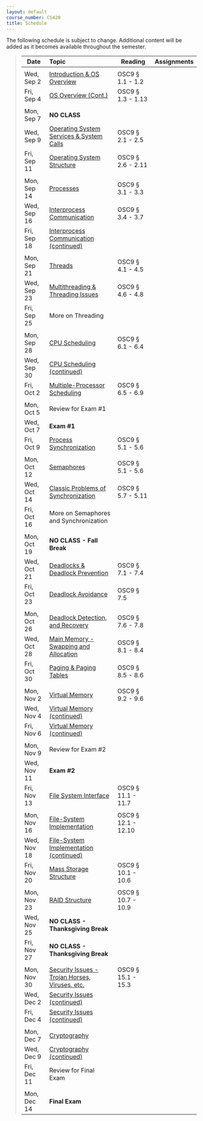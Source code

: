 ```yaml
---
layout: default
course_number: CS420
title: Schedule
---
```


The following schedule is subject to change.
Additional content will be added as it becomes available throughout the semester.

>| **Date**       |  **Topic**                                                                                        |  **Reading**          |  **Assignments**      |
>| ---------------|:--------------------------------------------------------------------------------------------------|-----------------------|-----------------------|
>|||||
>| Wed, Sep 2     |  [Introduction & OS Overview](lectures/lecture1+2_introduction_and_os_architecture.pdf)           |  OSC9 § 1.1 - 1.2     |                       |
>| Fri, Sep 4     |  [OS Overview (Cont.)](lectures/lecture1+2_introduction_and_os_architecture.pdf)                  |  OSC9 § 1.3 - 1.13    |                       |
>|||||
>| Mon, Sep 7     |  **NO CLASS**                                                                                     |                       |                       | <!-- homework #1 -->
>| Wed, Sep 9     |  [Operating System Services & System Calls](lectures/lecture3_services_and_system_calls.pdf)      |  OSC9 § 2.1 - 2.5     |                       |
>| Fri, Sep 11    |  [Operating System Structure](lectures/lecture4_operating_system_structure.pdf)                   |  OSC9 § 2.6 - 2.11    |                       |  <!-- lab01 -->
>|||||
>| Mon, Sep 14    |  [Processes](lectures/lecture5_processes.pdf)                                                     |  OSC9 § 3.1 - 3.3     |                       | <!-- homework #2 -->
>| Wed, Sep 16    |  [Interprocess Communication](lectures/lecture6a_interprocess_communication.pdf)                  |  OSC9 § 3.4 - 3.7     |                       |
>| Fri, Sep 18    |  [Interprocess Communication (continued)](lectures/lecture6b_client_server_communication.pdf)     |                       |                       |  <!-- lab02 -->
>|||||
>| Mon, Sep 21    |  [Threads](lectures/lecture7_threads.pdf)                                                         |  OSC9 § 4.1 - 4.5     |                       | <!-- homework #3  -->
>| Wed, Sep 23    |  [Multithreading & Threading Issues](lectures/lecture8_threading_issues.pdf)                      |  OSC9 § 4.6 - 4.8     |                       |
>| Fri, Sep 25    |  More on Threading                                                                                |                       |                       |
>|||||
>| Mon, Sep 28    |  [CPU Scheduling](lectures/lecture9_cpu_scheduling.pdf)                                           |  OSC9 § 6.1 - 6.4     |                       |
>| Wed, Sep 30    |  [CPU Scheduling (continued)](lectures/lecture9_cpu_scheduling.pdf)                               |                       |                       |
>| Fri, Oct 2     |  [Multiple-Processor Scheduling](lectures/lecture10_multiprocessor_scheduling.pdf)                |  OSC9 § 6.5 - 6.9     |                       |  <!-- homework4 -->
>|||||
>| Mon, Oct 5     |  Review for Exam #1                                                                               |                       |                       |
>| Wed, Oct 7     |  **Exam #1**                                                                                      |                       |                       |
>| Fri, Oct 9     |  [Process Synchronization](lectures/lecture11_process_synchronization.pdf)                        |  OSC9 § 5.1 - 5.6     |                       |
>|||||
>| Mon, Oct 12    |  [Semaphores](lectures/lecture11_process_synchronization.pdf)                                     |  OSC9 § 5.1 - 5.6     |                       |  
>| Wed, Oct 14    |  [Classic Problems of Synchronization](lectures/lecture12_classic_synchronization_problems.pdf)   |  OSC9 § 5.7 - 5.11    |                       |
>| Fri, Oct 16    |  More on Semaphores and Synchronization                                                           |                       |                       |  <!-- lab03 -->
>|||||
>| Mon, Oct 19    |  **NO CLASS - Fall Break**                                                                        |                       |                       |
>| Wed, Oct 21    |  [Deadlocks & Deadlock Prevention](lectures/lecture13+14+15_deadlock.pdf)                         |  OSC9 § 7.1 - 7.4     |                       |
>| Fri, Oct 23    |  [Deadlock Avoidance](lectures/lecture13+14+15_deadlock.pdf)                                      |  OSC9 § 7.5           |                       |  <!-- homework5 -->
>|||||
>| Mon, Oct 26    |  [Deadlock Detection, and Recovery](lectures/lecture13+14+15_deadlock.pdf)                        |  OSC9 § 7.6 - 7.8     |                       |
>| Wed, Oct 28    |  [Main Memory - Swapping and Allocation](lectures/lecture16_main_memory.pdf)                      |  OSC9 § 8.1 - 8.4     |                       |
>| Fri, Oct 30    |  [Paging & Paging Tables](lectures/lecture17_paging_and_page_tables.pdf)                          |  OSC9 § 8.5 - 8.6     |                       |  <!-- homework6 -->
>|||||
>| Mon, Nov 2     |  [Virtual Memory](lectures/lecture18_virtual_memory.pdf)                                          |  OSC9 § 9.2 - 9.6     |                       |
>| Wed, Nov 4     |  [Virtual Memory (continued)](lectures/lecture18_virtual_memory.pdf)                              |                       |                       |
>| Fri, Nov 6     |  [Virtual Memory (continued)](lectures/lecture18_virtual_memory.pdf)                              |                       |                       |  <!-- lab04, homework7 -->
>|||||
>| Mon, Nov 9     |  Review for Exam #2                                                                               |                       |                       |
>| Wed, Nov 11    |  **Exam #2**                                                                                      |                       |                       |
>| Fri, Nov 13    |  [File System Interface](lectures/lecture19+20_file_system_interface.pdf)                         |  OSC9 § 11.1 - 11.7   |                       |
>|||||
>| Mon, Nov 16    |  [File-System Implementation](lectures/lecture20+21_file_system_implementation.pdf)               |  OSC9 § 12.1 - 12.10  |                       |
>| Wed, Nov 18    |  [File-System Implementation (continued)](lectures/lecture20+21_file_system_implementation.pdf)   |                       |                       |
>| Fri, Nov 20    |  [Mass Storage Structure](lectures/lecture22_mass_storage_structure.pdf)                          |  OSC9 § 10.1 - 10.6   |                       |  
>|||||
>| Mon, Nov 23    |  [RAID Structure](lectures/lecture23_RAID.pdf)                                                    |  OSC9 § 10.7 - 10.9   |                       | <!-- homework8 -->
>| Wed, Nov 25    |  **NO CLASS - Thanksgiving Break**                                                                |                       |                       |
>| Fri, Nov 27    |  **NO CLASS - Thanksgiving Break**                                                                |                       |                       |
>|||||
>| Mon, Nov 30    |  [Security Issues - Trojan Horses, Viruses, etc.](lectures/lecture26_security_issues.pdf)         |  OSC9 § 15.1 - 15.3   |                       |
>| Wed, Dec 2     |  [Security Issues (continued)](lectures/lecture26_security_issues.pdf)                            |                       |                       |
>| Fri, Dec 4     |  [Security Issues (continued)](lectures/lecture26_security_issues.pdf)                            |                       |                       |
>||||| 
>| Mon, Dec 7     |  [Cryptography](lectures/lecture27_cryptography.pdf)                                              |                       |                       |
>| Wed, Dec 9     |  [Cryptography (continued)](lectures/lecture27_cryptography.pdf)                                  |                       |                       |
>| Fri, Dec 11    |  Review for Final Exam                                                                            |                       |                       |
>|||||
>| Mon, Dec 14    |  **Final Exam**                                                                                   |                       |                       |


<!--
For Fall 2015
[Homework #1](homework/Homework_Assignment_1.txt) <br> Due 9/12 in class
[Homework #2](homework/Homework_Assignment_2.txt) <br> Due 9/19 in class
[Homework #3](homework/Homework_Assignment_3.txt) <br> Due 9/26 in class
[Homework #4](homework/Homework_Assignment_4.txt)
[Homework #5](homework/Homework_Assignment_5.txt) <br> Due 10/24 in class
[Homework #6](homework/Homework_Assignment_6.txt) <br> Due 11/3 in class
[Homework #7](homework/Homework_Assignment_7.txt) <br> Due 11/? in class
[Homework #8](homework/Homework_Assignment_8.txt) <br> Due 11/24 in class

[Lab #1](labs/lab01.html) <br> Due 9/14 in class
[Lab #2](labs/lab02.html) <br> Due 9/26 by 11:59 PM
[Lab #3](labs/lab03.html) <br> Due 10/31 by 11:59 PM
-->

<!-- vim:set wrap: ­-->
<!-- vim:set linebreak: -->
<!-- vim:set nolist: -->
